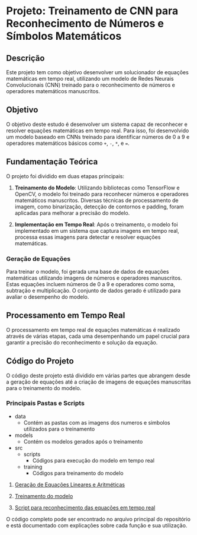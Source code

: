 # Projeto: Treinamento de CNN para Reconhecimento de Números e Símbolos Matemáticos

## Descrição

Este projeto tem como objetivo desenvolver um solucionador de equações matemáticas em tempo real, utilizando um modelo de Redes Neurais Convolucionais (CNN) treinado para o reconhecimento de números e operadores matemáticos manuscritos.

## Objetivo

O objetivo deste estudo é desenvolver um sistema capaz de reconhecer e resolver equações matemáticas em tempo real. Para isso, foi desenvolvido um modelo baseado em CNNs treinado para identificar números de 0 a 9 e operadores matemáticos básicos como `+`, `-`, `*`, e `=`.

## Fundamentação Teórica

O projeto foi dividido em duas etapas principais:

1. **Treinamento do Modelo**: Utilizando bibliotecas como TensorFlow e OpenCV, o modelo foi treinado para reconhecer números e operadores matemáticos manuscritos. Diversas técnicas de processamento de imagem, como binarização, detecção de contornos e padding, foram aplicadas para melhorar a precisão do modelo.
   
2. **Implementação em Tempo Real**: Após o treinamento, o modelo foi implementado em um sistema que captura imagens em tempo real, processa essas imagens para detectar e resolver equações matemáticas.

### Geração de Equações

Para treinar o modelo, foi gerada uma base de dados de equações matemáticas utilizando imagens de números e operadores manuscritos. Estas equações incluem números de 0 a 9 e operadores como soma, subtração e multiplicação. O conjunto de dados gerado é utilizado para avaliar o desempenho do modelo.

## Processamento em Tempo Real

O processamento em tempo real de equações matemáticas é realizado através de várias etapas, cada uma desempenhando um papel crucial para garantir a precisão do reconhecimento e solução da equação.

## Código do Projeto

O código deste projeto está dividido em várias partes que abrangem desde a geração de equações até a criação de imagens de equações manuscritas para o treinamento do modelo.

### Principais Pastas e Scripts

- data
    - Contém as pastas com as imagens dos numeros e simbolos utilizados para o treinamento
- models
    - Contém os modelos gerados após o treinamento
- src
    - scripts
        - Códigos para execução do modelo em tempo real
    - training
        - Códigos para treinamento do modelo

1. [Geração de Equações Lineares e Aritméticas](src\training\equation_generator.ipynb)

2. [Treinamento do modelo](src\training\train_classifier.ipynb)

3. [Script para reconhecimento das equações em tempo real](src\scripts\realtime_equation_solver.py)

O código completo pode ser encontrado no arquivo principal do repositório e está documentado com explicações sobre cada função e sua utilização.
